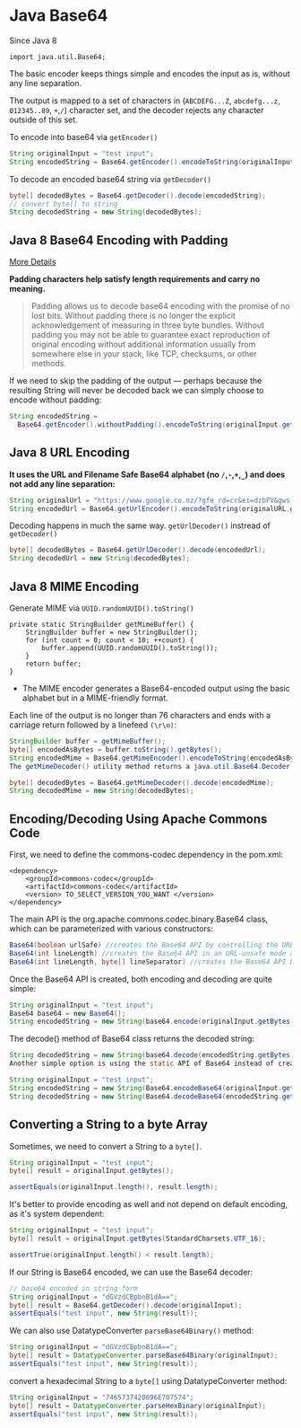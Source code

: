 # Java Base64

[](https://stackoverflow.com/questions/13109588/encoding-as-base64-in-java)


Since Java 8
```
import java.util.Base64;
```

The basic encoder keeps things simple and encodes the input as is, without any line separation.

The output is mapped to a set of characters in (`ABCDEFG...Z`, `abcdefg...z`, `012345..89`, `+`,`/`) character set, and the decoder rejects any character outside of this set.

To encode into base64 via `getEncoder()`
```java 
String originalInput = "test input";
String encodedString = Base64.getEncoder().encodeToString(originalInput.getBytes());
```

To decode an encoded base64 string  via `getDecoder()`
```java
byte[] decodedBytes = Base64.getDecoder().decode(encodedString);
// convert byte[] to string 
String decodedString = new String(decodedBytes);
```

## Java 8 Base64 Encoding with Padding
[More Details](https://stackoverflow.com/questions/4080988/why-does-base64-encoding-require-padding-if-the-input-length-is-not-divisible-by/18518605#18518605)

**Padding characters help satisfy length requirements and carry no meaning.**
> Padding allows us to decode base64 encoding with the promise of no lost bits. 
> Without padding there is no longer the explicit acknowledgement of measuring in three byte bundles. 
> Without padding you may not be able to guarantee exact reproduction of original encoding without additional information usually from somewhere else in your stack, like TCP, checksums, or other methods.

If we need to skip the padding of the output — perhaps because the resulting String will never be decoded back 
we can simply choose to encode without padding:
```java 
String encodedString = 
  Base64.getEncoder().withoutPadding().encodeToString(originalInput.getBytes());
```
## Java 8 URL Encoding

**It uses the URL and Filename Safe Base64 alphabet (no `/`,`-`,`+`,`_`) and does not add any line separation:**
```java
String originalUrl = "https://www.google.co.nz/?gfe_rd=cr&ei=dzbFV&gws_rd=ssl#q=java";
String encodedUrl = Base64.getUrlEncoder().encodeToString(originalURL.getBytes());
```

Decoding happens in much the same way. 
`getUrlDecoder()` instread of `getDecoder()`
```java 
byte[] decodedBytes = Base64.getUrlDecoder().decode(encodedUrl);
String decodedUrl = new String(decodedBytes);
```

## Java 8 MIME Encoding

Generate MIME via `UUID.randomUUID().toString()`
```
private static StringBuilder getMimeBuffer() {
    StringBuilder buffer = new StringBuilder();
    for (int count = 0; count < 10; ++count) {
        buffer.append(UUID.randomUUID().toString());
    }
    return buffer;
}
```
- The MIME encoder generates a Base64-encoded output using the basic alphabet but in a MIME-friendly format.

Each line of the output is no longer than 76 characters and ends with a carriage return followed by a linefeed `(\r\n)`:
```java
StringBuilder buffer = getMimeBuffer();
byte[] encodedAsBytes = buffer.toString().getBytes();
String encodedMime = Base64.getMimeEncoder().encodeToString(encodedAsBytes);
The getMimeDecoder() utility method returns a java.util.Base64.Decoder that is then used in the decoding process:

byte[] decodedBytes = Base64.getMimeDecoder().decode(encodedMime);
String decodedMime = new String(decodedBytes);
```
## Encoding/Decoding Using Apache Commons Code
First, we need to define the commons-codec dependency in the pom.xml:
```http
<dependency>
    <groupId>commons-codec</groupId>
    <artifactId>commons-codec</artifactId>
    <version> TO_SELECT_VERSION_YOU_WANT </version>
</dependency>
```

The main API is the org.apache.commons.codec.binary.Base64 class, which can be parameterized with various constructors:
```java
Base64(boolean urlSafe) //creates the Base64 API by controlling the URL-safe mode — on or off.
Base64(int lineLength) //creates the Base64 API in an URL-unsafe mode and controls the length of the line (default is 76).
Base64(int lineLength, byte[] lineSeparator) //creates the Base64 API by accepting an extra line separator, which by default is CRLF (“\r\n”).
```

Once the Base64 API is created, both encoding and decoding are quite simple:
```java
String originalInput = "test input";
Base64 base64 = new Base64();
String encodedString = new String(base64.encode(originalInput.getBytes()));
```

The decode() method of Base64 class returns the decoded string:
```java
String decodedString = new String(base64.decode(encodedString.getBytes()));
Another simple option is using the static API of Base64 instead of creating an instance:

String originalInput = "test input";
String encodedString = new String(Base64.encodeBase64(originalInput.getBytes()));
String decodedString = new String(Base64.decodeBase64(encodedString.getBytes()));
```

## Converting a String to a byte Array
Sometimes, we need to convert a String to a `byte[]`. 
```java
String originalInput = "test input";
byte[] result = originalInput.getBytes();

assertEquals(originalInput.length(), result.length);
```

It's better to provide encoding as well and not depend on default encoding, as it's system dependent:
```java
String originalInput = "test input";
byte[] result = originalInput.getBytes(StandardCharsets.UTF_16);

assertTrue(originalInput.length() < result.length);
```

If our String is Base64 encoded, we can use the Base64 decoder:
```java
// base64 encoded in string form
String originalInput = "dGVzdCBpbnB1dA==";
byte[] result = Base64.getDecoder().decode(originalInput);
assertEquals("test input", new String(result));
```

We can also use DatatypeConverter `parseBase64Binary()` method:
```java
String originalInput = "dGVzdCBpbnB1dA==";
byte[] result = DatatypeConverter.parseBase64Binary(originalInput);
assertEquals("test input", new String(result));
```

convert a hexadecimal String to a `byte[]` using DatatypeConverter method:
```java
String originalInput = "7465737420696E707574";
byte[] result = DatatypeConverter.parseHexBinary(originalInput);
assertEquals("test input", new String(result));
```


